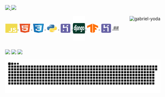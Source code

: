  <div>
  <a href="https://github.com/Gabriel-Scalisse">
  <img height="180em" src="https://github-readme-stats.vercel.app/api?username=Gabriel-Scalisse&show_icons=true&theme=radical&include_all_commits=true&count_private=true"/>
  <img height="180em" src="https://github-readme-stats.vercel.app/api/top-langs/?username=Gabriel-Scalisse&layout=compact&langs_count=7&theme=radical"/>
</div>
<div style="display: inline_block"><br>
  <img align="center" alt="gabriel-Js" height="30" width="40" src="https://raw.githubusercontent.com/devicons/devicon/master/icons/javascript/javascript-plain.svg">
  <img align="center" alt="gabriel-HTML" height="30" width="40" src="https://raw.githubusercontent.com/devicons/devicon/master/icons/html5/html5-original.svg">
  <img align="center" alt="gabriel-CSS" height="30" width="40" src="https://raw.githubusercontent.com/devicons/devicon/master/icons/css3/css3-original.svg">
  <img align="center" alt="gabriel-Python" height="30" width="40" src="https://raw.githubusercontent.com/devicons/devicon/master/icons/python/python-original.svg">
  <img align="center" alt="gabriel-Heroku" height="30" width="40" src="https://github.com/devicons/devicon/blob/master/icons/heroku/heroku-plain.svg">
  <img align="center" alt="gabriel-Django" height="80" width="40" src="https://github.com/devicons/devicon/blob/master/icons/django/django-plain.svg">
  <img align="center" alt="gabriel-TensorFlow" height="30" width="40" src="https://github.com/devicons/devicon/blob/master/icons/tensorflow/tensorflow-original.svg">
  <img align="center" alt="gabriel-Django" height="30" width="40" src="https://github.com/devicons/devicon/blob/master/icons/heroku/heroku-plain.svg">
  ##<img align="right" alt="gabriel-yoda" src="">
</div>
  
  ##
 
<div> 
  <a href="https://www.instagram.com/gabrielb_2/" target="_blank"><img src="https://img.shields.io/badge/-Instagram-%23E4405F?style=for-the-badge&logo=instagram&logoColor=white" target="_blank"></a>
 	<a href="https://www.facebook.com/gabriel.scalisse21" target="_blank"><img src="https://img.shields.io/badge/Facebook-1877F2?style=for-the-badge&logo=facebook&logoColor=white" target="_blank"></a>
  <a href="https://www.linkedin.com/in/gabrielscalisse/" target="_blank"><img src="https://img.shields.io/badge/-LinkedIn-%230077B5?style=for-the-badge&logo=linkedin&logoColor=white" target="_blank"></a> 
 
  ![Snake animation](https://github.com/Gabriel-Scalisse/Gabriel-Scalisse/blob/output/github-contribution-grid-snake.svg)
 
</div>
